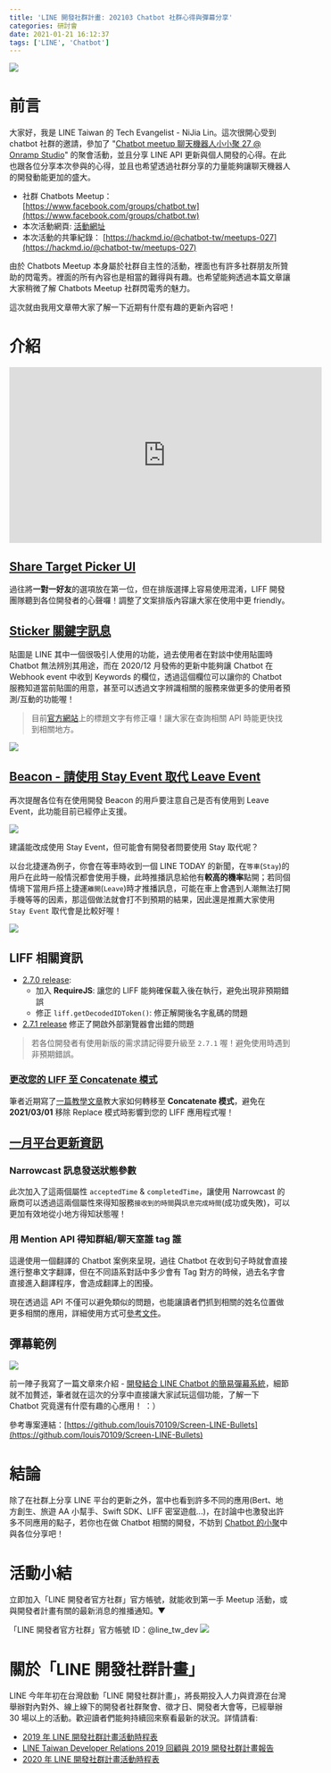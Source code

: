 ```yaml
---
title: 'LINE 開發社群計畫: 202103 Chatbot 社群心得與彈幕分享'
categories: 研討會
date: 2021-01-21 16:12:37
tags: ['LINE', 'Chatbot']
---
```


<style>
  section.compact {
    font-size: 150%  
  }
  img[alt~="center"] {
    display: block;
    margin: 0 auto;
  }
</style>

![](https://nijialin.com/images/2021/chatbot-27/0.jpg)

# 前言

大家好，我是 LINE Taiwan 的 Tech Evangelist - NiJia Lin。這次很開心受到 chatbot 社群的邀請，參加了 "[Chatbot meetup 聊天機器人小小聚 27 @ Onramp Studio](https://events.chatbot.tw/events/26)" 的聚會活動，並且分享 LINE API 更新與個人開發的心得。在此也跟各位分享本次參與的心得，並且也希望透過社群分享的力量能夠讓聊天機器人的開發動能更加的盛大。

- 社群 Chatbots Meetup： [https://www.facebook.com/groups/chatbot.tw](https://www.facebook.com/groups/chatbot.tw)
- 本次活動網頁: [活動網址](https://events.chatbot.tw/events/26)
- 本次活動的共筆紀錄： [https://hackmd.io/@chatbot-tw/meetups-027](https://hackmd.io/@chatbot-tw/meetups-027)

由於 Chatbots Meetup 本身屬於社群自主性的活動，裡面也有許多社群朋友所贊助的閃電秀。裡面的所有內容也是相當的難得與有趣。也希望能夠透過本篇文章讓大家稍微了解 Chatbots Meetup 社群閃電秀的魅力。

這次就由我用文章帶大家了解一下近期有什麼有趣的更新內容吧！

<!-- more -->

# 介紹

<iframe width="560" height="315" src="https://www.youtube.com/embed/OaX09Qp95Yw" frameborder="0" allow="accelerometer; autoplay; clipboard-write; encrypted-media; gyroscope; picture-in-picture" allowfullscreen></iframe>

## [Share Target Picker UI](<(https://developers.line.biz/zh-hant/news/2020/12/01/share-target-picker-ui-improve/)>)

<script async class="speakerdeck-embed" data-slide="3" data-id="72900f18058940949e021bbc93066200" data-ratio="1.77777777777778" src="//speakerdeck.com/assets/embed.js"></script>

過往將**一對一好友**的選項放在第一位，但在排版選擇上容易使用混淆，LIFF 開發團隊聽到各位開發者的心聲囉！調整了文案排版內容讓大家在使用中更 friendly。

## [Sticker 關鍵字訊息](https://developers.line.biz/zh-hant/news/2020/12/02/messaging-api-update-december-2020/)

<script async class="speakerdeck-embed" data-slide="4" data-id="72900f18058940949e021bbc93066200" data-ratio="1.77777777777778" src="//speakerdeck.com/assets/embed.js"></script>

貼圖是 LINE 其中一個很吸引人使用的功能，過去使用者在對談中使用貼圖時 Chatbot 無法辨別其用途，而在 2020/12 月發佈的更新中能夠讓 Chatbot 在 Webhook event 中收到 Keywords 的欄位，透過這個欄位可以讓你的 Chatbot 服務知道當前貼圖的用意，甚至可以透過文字辨識相關的服務來做更多的使用者預測/互動的功能喔！

> 目前[官方網站](https://developers.line.biz/zh-hant/)上的標題文字有修正囉！讓大家在查詢相關 API 時能更快找到相關地方。

![](https://nijialin.com/images/2021/chatbot-27/1.png)

## [Beacon - 請使用 Stay Event 取代 Leave Event](https://developers.line.biz/zh-hant/news/2021/01/07/deprecate-leave-event-for-beacon/)

<script async class="speakerdeck-embed" data-slide="10" data-id="72900f18058940949e021bbc93066200" data-ratio="1.77777777777778" src="//speakerdeck.com/assets/embed.js"></script>

再次提醒各位有在使用開發 Beacon 的用戶要注意自己是否有使用到 Leave Event，此功能目前已經停止支援。

![](https://nijialin.com/images/2021/chatbot-27/3.png)

建議能改成使用 Stay Event，但可能會有開發者問要使用 Stay 取代呢？

以台北捷運為例子，你會在等車時收到一個 LINE TODAY 的新聞，在`等車`(`Stay`)的用戶在此時一般情況都會使用手機，此時推播訊息給他有**較高的機率**點開；若同個情境下當用戶搭上捷運`離開`(`Leave`)時才推播訊息，可能在車上會遇到人潮無法打開手機等等的因素，那這個做法就會打不到預期的結果，因此還是推薦大家使用 `Stay Event` 取代會是比較好喔！

![](https://nijialin.com/images/2021/chatbot-27/2.png)

## LIFF 相關資訊

<script async class="speakerdeck-embed" data-slide="12" data-id="72900f18058940949e021bbc93066200" data-ratio="1.77777777777778" src="//speakerdeck.com/assets/embed.js"></script>

- [2.7.0 release](https://developers.line.biz/zh-hant/news/2021/01/14/release-liff-2-7-0/):
  - 加入 **RequireJS**: 讓您的 LIFF 能夠確保載入後在執行，避免出現非預期錯誤
  - 修正 `liff.getDecodedIDToken()`: 修正解開後名字亂碼的問題
- [2.7.1 release](https://developers.line.biz/zh-hant/news/2021/01/20/release-liff-2-7-1/) 修正了開啟外部瀏覽器會出錯的問題

> 若各位開發者有使用新版的需求請記得要升級至 `2.7.1` 喔！避免使用時遇到非預期錯誤。

### [更改您的 LIFF 至 Concatenate 模式](https://developers.line.biz/zh-hant/news/2021/01/18/remind-discontinue-replace-mode-announcement/)

<script async class="speakerdeck-embed" data-slide="6" data-id="72900f18058940949e021bbc93066200" data-ratio="1.77777777777778" src="//speakerdeck.com/assets/embed.js"></script>

筆者近期寫了[一篇教學文章](https://engineering.linecorp.com/zh-hant/blog/liff-replace-to-concatenate/)教大家如何轉移至 **Concatenate 模式**，避免在 **2021/03/01** 移除 Replace 模式時影響到您的 LIFF 應用程式喔！

## [一月平台更新資訊](https://developers.line.biz/zh-hant/news/2021/01/20/messaging-api-update-january-2021/)

### Narrowcast 訊息發送狀態參數

<script async class="speakerdeck-embed" data-slide="7" data-id="72900f18058940949e021bbc93066200" data-ratio="1.77777777777778" src="//speakerdeck.com/assets/embed.js"></script>

此次加入了這兩個屬性 `acceptedTime` & `completedTime`，讓使用 Narrowcast 的廠商可以透過這兩個屬性來得知服務`接收到的時間`與`訊息完成時間`(成功或失敗)，可以更加有效地從小地方得知狀態喔！

### 用 Mention API 得知群組/聊天室誰 tag 誰

<script async class="speakerdeck-embed" data-slide="9" data-id="72900f18058940949e021bbc93066200" data-ratio="1.77777777777778" src="//speakerdeck.com/assets/embed.js"></script>

這邊使用一個翻譯的 Chatbot 案例來呈現，過往 Chatbot 在收到句子時就會直接進行整串文字翻譯，但在不同語系對話中多少會有 Tag 對方的時候，過去名字會直接進入翻譯程序，會造成翻譯上的困擾。

現在透過這 API 不僅可以避免類似的問題，也能讓讀者們抓到相關的姓名位置做更多相關的應用，詳細使用方式可[參考文件](https://developers.line.biz/zh-hant/reference/messaging-api/#wh-text)。

## 彈幕範例

![](https://nijialin.com/images/2021/chatbot-27/demo.gif)

前一陣子我寫了一篇文章來介紹 - [開發結合 LINE Chatbot 的簡易彈幕系統](https://engineering.linecorp.com/zh-hant/blog/line-chatbot-screen-bullets/)，細節就不加贅述，筆者就在這次的分享中直接讓大家試玩這個功能，了解一下 Chatbot 究竟還有什麼有趣的心應用！ ：）

參考專案連結：[https://github.com/louis70109/Screen-LINE-Bullets](https://github.com/louis70109/Screen-LINE-Bullets)

# 結論

除了在社群上分享 LINE 平台的更新之外，當中也看到許多不同的應用(Bert、地方創生、旅遊 AA 小幫手、Swift SDK、LIFF 密室遊戲...)，在討論中也激發出許多不同應用的點子，若你也在做 Chatbot 相關的開發，不妨到 [Chatbot 的小聚](https://www.facebook.com/groups/chatbot.tw)中與各位分享吧！

# 活動小結

立即加入「LINE 開發者官方社群」官方帳號，就能收到第一手 Meetup 活動，或與開發者計畫有關的最新消息的推播通知。▼

「LINE 開發者官方社群」官方帳號 ID：@line_tw_dev
![](https://www.evanlin.com/images/2020/line-tw-dev-qr.png)

# 關於「LINE 開發社群計畫」

LINE 今年年初在台灣啟動「LINE 開發社群計畫」，將長期投入人力與資源在台灣舉辦對內對外、線上線下的開發者社群聚會、徵才日、開發者大會等，已經舉辦 30 場以上的活動。歡迎讀者們能夠持續回來察看最新的狀況。詳情請看:

- [2019 年 LINE 開發社群計畫活動時程表](https://engineering.linecorp.com/zh-hant/blog/line-taiwan-developer-relations-2019-plan/)
- [LINE Taiwan Developer Relations 2019 回顧與 2019 開發社群計畫報告](https://engineering.linecorp.com/zh-hant/blog/line-taiwan-developer-relations-2019/)
- [2020 年 LINE 開發社群計畫活動時程表](https://engineering.linecorp.com/zh-hant/blog/2020-line-tw-devrel/)
